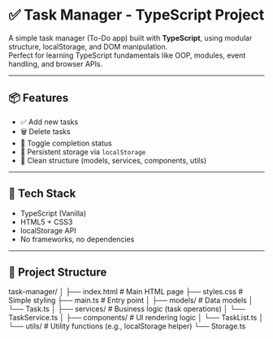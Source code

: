 # ✅ Task Manager - TypeScript Project

A simple task manager (To-Do app) built with **TypeScript**, using modular structure, localStorage, and DOM manipulation.  
Perfect for learning TypeScript fundamentals like OOP, modules, event handling, and browser APIs.

---

## 📦 Features

- ✅ Add new tasks
- 🗑️ Delete tasks
- 🔁 Toggle completion status
- 💾 Persistent storage via `localStorage`
- 🧠 Clean structure (models, services, components, utils)

---

## 🧰 Tech Stack

- TypeScript (Vanilla)
- HTML5 + CSS3
- localStorage API
- No frameworks, no dependencies

---

## 📁 Project Structure

task-manager/
│
├── index.html          # Main HTML page
├── styles.css          # Simple styling
├── main.ts             # Entry point
│
├── models/             # Data models
│   └── Task.ts
│
├── services/           # Business logic (task operations)
│   └── TaskService.ts
│
├── components/         # UI rendering logic
│   └── TaskList.ts
│
└── utils/              # Utility functions (e.g., localStorage helper)
└── Storage.ts
